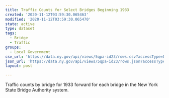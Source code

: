 ```yaml
---
title: Traffic Counts for Select Bridges Beginning 1933
created: '2020-11-12T03:59:30.065463'
modified: '2020-11-12T03:59:30.065470'
state: active
type: dataset
tags:
  - Bridge
  - Traffic
groups:
  - Local Government
csv_url: 'https://data.ny.gov/api/views/5qpa-id23/rows.csv?accessType=DOWNLOAD'
json_url: 'https://data.ny.gov/api/views/5qpa-id23/rows.json?accessType=DOWNLOAD'
layout: post

---
```

Traffic counts by bridge for 1933 forward for each bridge in the New York State Bridge Authority system.
